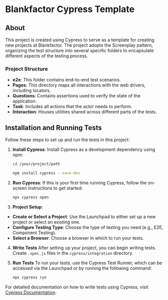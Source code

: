 # Blankfactor Cypress Template

## About
This project is created using Cypress to serve as a template for creating new projects at Blankfactor. The project adopts the Screenplay pattern, organizing the test structure into several specific folders to encapsulate different aspects of the testing process.

### Project Structure
- **e2e**: This folder contains end-to-end test scenarios.
- **Pages**: This directory maps all interactions with the web drivers, including locators.
- **Questions**: Contains assertions used to verify the state of the application.
- **Task**: Includes all actions that the actor needs to perform.
- **Interaction**: Houses utilities shared across different parts of the tests.

## Installation and Running Tests

Follow these steps to set up and run the tests in this project:

1. **Install Cypress**:
Install Cypress as a development dependency using npm:
   ```sh
   cd /your/project/path
   ```
   ```sh
   npm install cypress --save-dev
   ```

2. **Run Cypress**:
If this is your first time running Cypress, follow the on-screen instructions to get started:
    ```sh
    npx cypress open
    ```
3. **Project Setup**:
- **Create or Select a Project**: Use the Launchpad to either set up a new project or select an existing one.
- **Configure Testing Type**: Choose the type of testing you need (e.g., E2E, Component Testing).
- **Select a Browser**: Choose a browser in which to run your tests.

4. **Write Tests**
After setting up your project, you can begin writing tests. Create `.spec.js` files in the `cypress/integration` directory.

5. **Run Tests**
To run your tests, use the Cypress Test Runner, which can be accessed via the Launchpad or by running the following command:
    ```sh
    npx cypress run
    ```

For detailed documentation on how to write tests using Cypress, visit [Cypress Documentation](https://docs.cypress.io).

